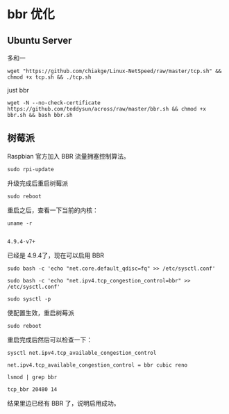 # bbr 优化

## Ubuntu Server
多和一
```
wget "https://github.com/chiakge/Linux-NetSpeed/raw/master/tcp.sh" && chmod +x tcp.sh && ./tcp.sh
```
just bbr
```
wget -N --no-check-certificate https://github.com/teddysun/across/raw/master/bbr.sh && chmod +x bbr.sh && bash bbr.sh
```

## 树莓派
Raspbian 官方加入 BBR 流量拥塞控制算法。
```
sudo rpi-update
```
升级完成后重启树莓派
```
sudo reboot
```
重启之后，查看一下当前的内核：
```
uname -r


4.9.4-v7+
```


已经是 4.9.4了，现在可以启用 BBR

```
sudo bash -c 'echo "net.core.default_qdisc=fq" >> /etc/sysctl.conf'
 
sudo bash -c 'echo "net.ipv4.tcp_congestion_control=bbr" >> /etc/sysctl.conf'
 
sudo sysctl -p
```
使配置生效，重启树莓派
```
sudo reboot
```
重启完成后然后可以检查一下：
```
sysctl net.ipv4.tcp_available_congestion_control

net.ipv4.tcp_available_congestion_control = bbr cubic reno
 
lsmod | grep bbr

tcp_bbr 20480 14
```
结果里边已经有 BBR 了，说明启用成功。